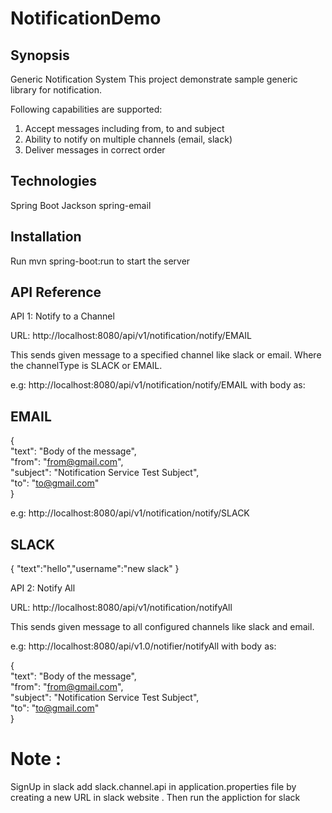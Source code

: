 # NotificationDemo
## Synopsis
Generic Notification System
This project demonstrate sample generic library for notification.

Following capabilities are supported:

1. Accept messages including from, to and subject
2. Ability to notify on multiple channels (email, slack)
3. Deliver messages in correct order


## Technologies
Spring Boot 
Jackson
spring-email

## Installation
Run mvn spring-boot:run to start the server 


## API Reference
API 1: Notify to a Channel

URL: http://localhost:8080/api/v1/notification/notify/EMAIL

This sends given message to a specified channel like slack or email. Where the channelType is SLACK or EMAIL.

e.g: http://localhost:8080/api/v1/notification/notify/EMAIL
with body as:

## EMAIL
{  
   "text": "Body of the message",  
   "from": "from@gmail.com",  
   "subject": "Notification Service Test Subject",  
   "to": "to@gmail.com"  
 }
 
 e.g: http://localhost:8080/api/v1/notification/notify/SLACK

 ## SLACK
 {
 "text":"hello","username":"new slack"
 }
 
 
API 2: Notify All

URL: http://localhost:8080/api/v1/notification/notifyAll

This sends given message to all configured channels like slack and email.

e.g: http://localhost:8080/api/v1.0/notifier/notifyAll with body as:


{  
   "text": "Body of the message",  
   "from": "from@gmail.com",  
   "subject": "Notification Service Test Subject",  
   "to": "to@gmail.com"  
 }
 
 
 
 # Note :
 
 SignUp in slack 
 add slack.channel.api in application.properties file by creating a new URL in slack website . Then run the appliction for slack 
